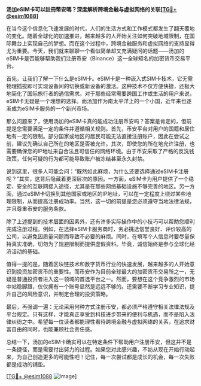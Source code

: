 **汤加eSIM卡可以註冊幣安嗎？深度解析跨境金融与虚拟网络的关联[[TG💪+ @esim1088](https://t.me/s/esim1088)]**

在当今这个信息化飞速发展的时代，人们的生活方式和工作模式都发生了翻天覆地的变化。随着全球化的加速推进，越来越多的人开始关注如何突破地域限制，在国际舞台上实现自己的梦想。而在这个过程中，跨境金融服务和虚拟网络的支持显得尤为重要。今天，我们就来聊聊一个看似简单却又充满疑问的话题——汤加的eSIM卡是否能够帮助我们注册币安（Binance）这一全球知名的加密货币交易平台。

首先，让我们了解一下什么是eSIM卡。eSIM卡是一种嵌入式SIM卡技术，它无需物理插拔即可实现设备间的切换或新设备的激活。这种技术不仅方便快捷，还极大地简化了国际旅行者的通信需求。对于那些经常需要跨国工作或生活的用户来说，eSIM卡无疑是一个理想的选择。而汤加作为南太平洋上的一个小国，近年来也逐渐成为eSIM卡服务的一个新兴市场。

那么问题来了，使用汤加的eSIM卡真的能成功注册币安吗？答案是肯定的，但前提是您需要满足一定的条件并遵循相关规则。首先，币安平台对用户的国籍和居住地有一定的限制。部分国家或地区的居民可能无法直接注册账户，因此在尝试之前，建议先确认自己所在的地区是否被允许。其次，即使您的所在地允许注册，也需要确保您的IP地址来自合法且可信任的网络环境。由于币安采取了严格的反洗钱政策，任何可疑的行为都可能导致账户被冻结甚至永久封禁。

说到这里，很多人可能会问：“既然如此麻烦，为什么还要选择通过eSIM卡注册呢？”其实，这背后隐藏着更深层次的原因。一方面，eSIM卡为用户提供了一个稳定、安全的互联网接入途径，尤其是在那些网络基础设施不够完善的地区。另一方面，通过eSIM卡切换到其他国家或地区的IP地址，可以在一定程度上绕过某些地理限制，从而提高注册成功率。当然，这一切的前提是您必须遵守当地法律法规，并且尊重币安的服务条款。

除了上述提到的技术层面的因素外，还有许多实际操作中的小技巧可以帮助您顺利完成注册过程。例如，在选择eSIM卡服务商时，务必挑选信誉良好、评价较高的公司，以避免因质量问题而导致不必要的麻烦。同时，在填写个人信息时要尽量保持真实准确，切勿为了规避限制而提供虚假资料。毕竟，诚信始终是参与全球化经济活动的基础。

值得一提的是，随着区块链技术和数字货币行业的快速发展，越来越多的人开始意识到投资加密货币的重要性。而币安作为目前全球最大的加密货币交易所之一，无疑是普通投资者进入这一领域的首选平台之一。然而，要想在这个竞争激烈的市场中站稳脚跟，仅仅拥有一个账号显然是远远不够的。还需要不断学习专业知识，提升自己的风险意识，并制定合理的投资策略。

最后，再强调一遍：无论采用何种方式注册币安，都必须严格遵守相关法律法规及平台规定。只有这样，才能真正享受到科技进步带来的便利与机遇，而不是陷入法律纠纷之中。希望每一位读者都能理性看待跨境金融与虚拟网络的关系，在追求财富自由的同时，也能兼顾社会责任感。

总结一下，汤加的eSIM卡确实可以在特定条件下帮助用户注册币安，但这并不是一条捷径，而是需要付出努力的过程。如果您对此感兴趣，不妨从现在开始行动起来，为自己创造更多的可能性吧！记住，每一次尝试都是成长的机会，每一次失败都是成功的铺垫。

[[TG💪+ @esim1088](https://t.me/s/esim1088) ![Image](https://i.postimg.cc/4NQfJmqS/Snipaste-2025-05-13-00-14-12.png)]